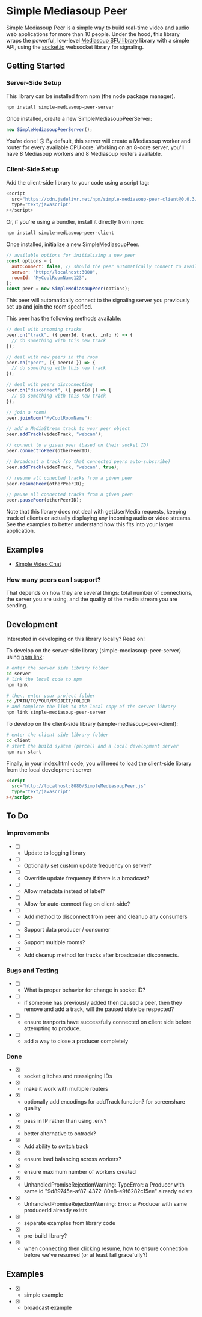 # Simple Mediasoup Peer

Simple Mediasoup Peer is a simple way to build real-time video and audio web applications for more than 10 people. Under the hood, this library wraps the powerful, low-level [Mediasoup SFU library](https://mediasoup.org/) library with a simple API, using the [socket.io](https://socket.io/) websocket library for signaling.

## Getting Started

### Server-Side Setup

This library can be installed from npm (the node package manager).

```bash
npm install simple-mediasoup-peer-server
```

Once installed, create a new SimpleMediasoupPeerServer:

```js
new SimpleMediasoupPeerServer();
```

You're done! 🙃 By default, this server will create a Mediasoup worker and router for every available CPU core. Working on an 8-core server, you'll have 8 Mediasoup workers and 8 Mediasoup routers available.

### Client-Side Setup

Add the client-side library to your code using a script tag:

```js
<script
  src="https://cdn.jsdelivr.net/npm/simple-mediasoup-peer-client@0.0.3/dist/SimpleMediasoupPeer.js"
  type="text/javascript"
></script>
```

Or, if you're using a bundler, install it directly from npm:

```bash
npm install simple-mediasoup-peer-client
```

Once installed, initialize a new SimpleMediasoupPeer.

```js
// available options for initializing a new peer
const options = {
  autoConnect: false, // should the peer automatically connect to available tracks
  server: "http://localhost:3000",
  roomId: "MyCoolRoomName123",
};
const peer = new SimpleMediasoupPeer(options);
```

This peer will automatically connect to the signaling server you previously set up and join the room specified.

This peer has the following methods available:

```js
// deal with incoming tracks
peer.on("track", ({ peerId, track, info }) => {
  // do something with this new track
});

// deal with new peers in the room
peer.on("peer", ({ peerId }) => {
  // do something with this new track
});

// deal with peers disconnecting
peer.on("disconnect", ({ peerId }) => {
  // do something with this new track
});

// join a room!
peer.joinRoom("MyCoolRoomName");

// add a MediaStream track to your peer object
peer.addTrack(videoTrack, "webcam");

// connect to a given peer (based on their socket ID)
peer.connectToPeer(otherPeerID);

// broadcast a track (so that connected peers auto-subscribe)
peer.addTrack(videoTrack, "webcam", true);

// resume all conected tracks from a given peer
peer.resumePeer(otherPeerID);

// pause all connected tracks from a given peen
peer.pausePeer(otherPeerID);
```

Note that this library does not deal with getUserMedia requests, keeping track of clients or actually displaying any incoming audio or video streams. See the examples to better understand how this fits into your larger application.

## Examples

- [Simple Video Chat](./examples/simple-video-chat/)

### How many peers can I support?

That depends on how they are several things: total number of connections, the server you are using, and the quality of the media stream you are sending.

## Development

Interested in developing on this library locally? Read on!

To develop on the server-side library (simple-mediasoup-peer-server) using [npm link](https://docs.npmjs.com/cli/v8/commands/npm-link):

```bash
# enter the server side library folder
cd server
# link the local code to npm
npm link

# then, enter your project folder
cd /PATH/TO/YOUR/PROJECT/FOLDER
# and complete the link to the local copy of the server library
npm link simple-mediasoup-peer-server
```

To develop on the client-side library (simple-mediasoup-peer-client):

```bash
# enter the client side library folder
cd client
# start the build system (parcel) and a local development server
npm run start
```

Finally, in your index.html code, you will need to load the client-side library from the local development server

```html
<script
  src="http://localhost:8080/SimpleMediasoupPeer.js"
  type="text/javascript"
></script>
```

## To Do

### Improvements

- [ ] - Update to logging library
- [ ] - Optionally set custom update frequency on server?
- [ ] - Override update frequency if there is a broadcast?
- [ ] - Allow metadata instead of label?
- [ ] - Allow for auto-connect flag on client-side?
- [ ] - Add method to disconnect from peer and cleanup any consumers
- [ ] - Support data producer / consumer
- [ ] - Support multiple rooms?
- [ ] - Add cleanup method for tracks after broadcaster disconnects.

### Bugs and Testing

- [ ] - What is proper behavior for change in socket ID?
- [ ] - if someone has previously added then paused a peer, then they remove and add a track, will the paused state be respected?
- [ ] - ensure tranports have successfully connected on client side before attempting to produce.
- [ ] - add a way to close a producer completely

### Done

- [x] - socket glitches and reassigning IDs
- [x] - make it work with multiple routers
- [x] - optionally add encodings for addTrack function? for screenshare quality
- [x] - pass in IP rather than using .env?
- [x] - better alternative to ontrack?
- [x] - Add ability to switch track
- [x] - ensure load balancing across workers?
- [x] - ensure maximum number of workers created
- [x] - UnhandledPromiseRejectionWarning: TypeError: a Producer with same id "9d89745e-af87-4372-80e8-e9f6282c15ee" already exists
- [x] - UnhandledPromiseRejectionWarning: Error: a Producer with same producerId already exists
- [x] - separate examples from library code
- [x] - pre-build library?
- [x] - when connecting then clicking resume, how to ensure connection before we've resumed (or at least fail gracefully?)

## Examples

- [x] - simple example
- [x] - broadcast example
